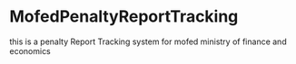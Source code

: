 # MofedPenaltyReportTracking

this is a penalty Report Tracking system for mofed ministry of finance and economics 
